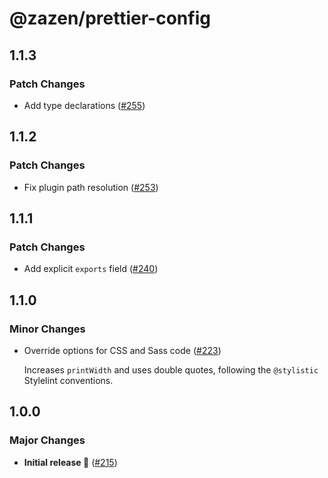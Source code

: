 # @zazen/prettier-config

## 1.1.3

### Patch Changes

- Add type declarations ([#255](https://github.com/stormwarning/zazen/pull/255))

## 1.1.2

### Patch Changes

- Fix plugin path resolution ([#253](https://github.com/stormwarning/zazen/pull/253))

## 1.1.1

### Patch Changes

- Add explicit `exports` field ([#240](https://github.com/stormwarning/zazen/pull/240))

## 1.1.0

### Minor Changes

- Override options for CSS and Sass code ([#223](https://github.com/stormwarning/zazen/pull/223))

  Increases `printWidth` and uses double quotes, following the `@stylistic` Stylelint conventions.

## 1.0.0

### Major Changes

- **Initial release 🎉** ([#215](https://github.com/stormwarning/zazen/pull/215))
